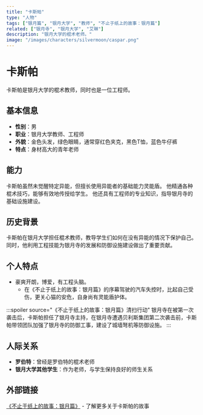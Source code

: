 ```yaml
---
title: "卡斯帕"
type: "人物"
tags: ["银月篇", "银月大学", "教师", "不止于纸上的故事：银月篇"]
related: ["银月寺", "银月大学", "艾琳"]
description: "银月大学的棍术老师。"
image: "/images/characters/silvermoon/caspar.png"
---
```

# 卡斯帕

卡斯帕是银月大学的棍术教师，同时也是一位工程师。

## 基本信息

- **性别**：男
- **职业**：银月大学教师、工程师
- **外貌**：金色头发，绿色眼睛，通常穿红色夹克，黑色T恤，蓝色牛仔裤
- **特点**：身材高大的青年老师

## 能力

卡斯帕虽然未觉醒特定异能，但擅长使用异能者的基础能力灵能盾。
他精通各种棍术技巧，能够有效地传授给学生。
他还具有工程师的专业知识，指导银月寺的基础设施建设。

## 历史背景

卡斯帕在银月大学担任棍术教师，教导学生们如何在没有异能的情况下保护自己。同时，他利用工程技能为银月寺的发展和防御设施建设做出了重要贡献。

## 个人特点

- 豪爽开朗，博爱，有工程头脑。
    - 在《不止于纸上的故事：银月篇》的序幕驾驶的汽车失控时，比起自己受伤，更关心猫的安危，自身尚有灵能盾护体。

:::spoiler source="《不止于纸上的故事：银月篇》清扫行动"
银月寺在被第一次袭击后，卡斯帕担任了银月寺主持，在银月寺遭遇贝利斯集团第二次袭击前，卡斯帕带领团队加强了银月寺的防御工事，建设了城墙弩机等防御设施。
:::

## 人际关系

- **罗伯特**：曾经是罗伯特的棍术老师
- **银月大学其他学生**：作为老师，与学生保持良好的师生关系


## 外部链接

[《不止于纸上的故事：银月篇》](https://tobenot.itch.io/beyond-books) - 了解更多关于卡斯帕的故事 